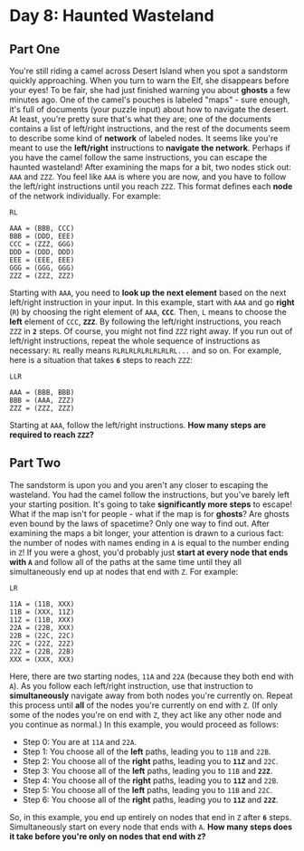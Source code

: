 # Day 8: Haunted Wasteland

## Part One

You're still riding a camel across Desert Island when you spot a sandstorm quickly approaching.
When you turn to warn the Elf, she disappears before your eyes! To be fair, she had just finished warning you about **ghosts** a few minutes ago.
One of the camel's pouches is labeled "maps" - sure enough, it's full of documents (your puzzle input) about how to navigate the desert.
At least, you're pretty sure that's what they are; one of the documents contains a list of left/right instructions, and the rest of the documents seem to describe some kind of **network** of labeled nodes.
It seems like you're meant to use the **left/right** instructions to **navigate the network**.
Perhaps if you have the camel follow the same instructions, you can escape the haunted wasteland!
After examining the maps for a bit, two nodes stick out: `AAA` and `ZZZ`.
You feel like `AAA` is where you are now, and you have to follow the left/right instructions until you reach `ZZZ`.
This format defines each **node** of the network individually.
For example:

```
RL

AAA = (BBB, CCC)
BBB = (DDD, EEE)
CCC = (ZZZ, GGG)
DDD = (DDD, DDD)
EEE = (EEE, EEE)
GGG = (GGG, GGG)
ZZZ = (ZZZ, ZZZ)
```

Starting with `AAA`, you need to **look up the next element** based on the next left/right instruction in your input.
In this example, start with `AAA` and go **right** (`R`) by choosing the right element of `AAA`, **`CCC`**.
Then, `L` means to choose the **left** element of `CCC`, **`ZZZ`**.
By following the left/right instructions, you reach `ZZZ` in **`2`** steps.
Of course, you might not find `ZZZ` right away.
If you run out of left/right instructions, repeat the whole sequence of instructions as necessary: `RL` really means `RLRLRLRLRLRLRLRL...` and so on.
For example, here is a situation that takes **`6`** steps to reach `ZZZ`:

```
LLR

AAA = (BBB, BBB)
BBB = (AAA, ZZZ)
ZZZ = (ZZZ, ZZZ)
```

Starting at `AAA`, follow the left/right instructions.
**How many steps are required to reach `ZZZ`?**

## Part Two

The sandstorm is upon you and you aren't any closer to escaping the wasteland.
You had the camel follow the instructions, but you've barely left your starting position.
It's going to take **significantly more steps** to escape!
What if the map isn't for people - what if the map is for **ghosts**?
Are ghosts even bound by the laws of spacetime? Only one way to find out.
After examining the maps a bit longer, your attention is drawn to a curious fact:
the number of nodes with names ending in `A` is equal to the number ending in `Z`!
If you were a ghost, you'd probably just **start at every node that ends with `A`** and follow all of the paths at the same time until they all simultaneously end up at nodes that end with `Z`.
For example:

```
LR

11A = (11B, XXX)
11B = (XXX, 11Z)
11Z = (11B, XXX)
22A = (22B, XXX)
22B = (22C, 22C)
22C = (22Z, 22Z)
22Z = (22B, 22B)
XXX = (XXX, XXX)
```

Here, there are two starting nodes, `11A` and `22A` (because they both end with `A`).
As you follow each left/right instruction, use that instruction to **simultaneously** navigate away from both nodes you're currently on.
Repeat this process until **all** of the nodes you're currently on end with `Z`.
(If only some of the nodes you're on end with `Z`, they act like any other node and you continue as normal.)
In this example, you would proceed as follows:

- Step 0: You are at `11A` and `22A`.
- Step 1: You choose all of the **left** paths, leading you to `11B` and `22B`.
- Step 2: You choose all of the **right** paths, leading you to **`11Z`** and `22C`.
- Step 3: You choose all of the **left** paths, leading you to `11B` and **`22Z`**.
- Step 4: You choose all of the **right** paths, leading you to **`11Z`** and `22B`.
- Step 5: You choose all of the **left** paths, leading you to `11B` and `22C`.
- Step 6: You choose all of the **right** paths, leading you to **`11Z`** and **`22Z`**.

So, in this example, you end up entirely on nodes that end in `Z` after **`6`** steps.
Simultaneously start on every node that ends with `A`.
**How many steps does it take before you're only on nodes that end with `Z`?**
